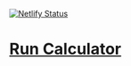[![Netlify Status](https://api.netlify.com/api/v1/badges/f2e0fcd1-074a-4c09-9c07-bc8f91e1d830/deploy-status)](https://app.netlify.com/sites/runcalculator/deploys)

# [Run Calculator](https://runcalculator.flanny.app)
